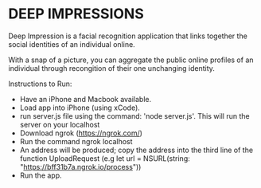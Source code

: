 
# DEEP IMPRESSIONS

Deep Impression is a facial recognition application that links together the social identities of an individual online. 

With a snap of a picture, you can aggregate the public online profiles of an individual through recongition of their one unchanging identity.

Instructions to Run:

- Have an iPhone and Macbook available.
- Load app into iPhone (using xCode).
- run server.js file using the command: 'node server.js'. This will run the server on your localhost
- Download ngrok (https://ngrok.com/)
- Run the command ngrok localhost
- An address will be produced; copy the address into the third line of the function UploadRequest (e.g let url = NSURL(string: "https://bff31b7a.ngrok.io/process"))
- Run the app.
